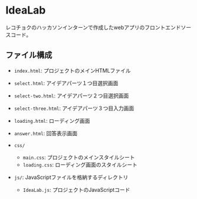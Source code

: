 # IdeaLab

レコチョクのハッカソンインターンで作成したwebアプリのフロントエンドソースコード。

## ファイル構成

- `index.html`: プロジェクトのメインHTMLファイル
- `select.html`: アイデアパーツ１つ目選択画面
- `select-two.html`: アイデアパーツ２つ目選択画面
- `select-three.html`: アイデアパーツ３つ目入力画面
- `loading.html`: ローディング画面
- `answer.html`: 回答表示画面

- `css/`
  - `main.css`: プロジェクトのメインスタイルシート
  - `loading.css`: ローディング画面のスタイルシート

- `js/`: JavaScriptファイルを格納するディレクトリ
  - `IdeaLab.js`: プロジェクトのJavaScriptコード